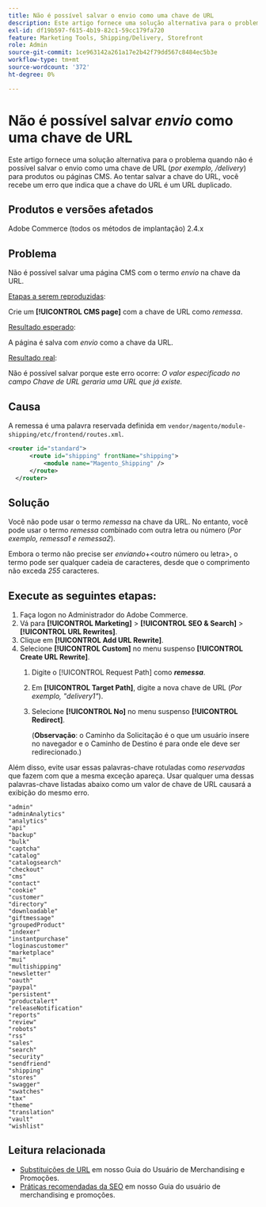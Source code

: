 ```yaml
---
title: Não é possível salvar o envio como uma chave de URL
description: Este artigo fornece uma solução alternativa para o problema quando você não consegue salvar o envio como uma chave de URL (_e.g., /shipping_) para produtos ou páginas CMS. Ao tentar salvar a chave do URL, você recebe um erro que indica que a chave do URL é um URL duplicado.
exl-id: df19b597-f615-4b19-82c1-59cc179fa720
feature: Marketing Tools, Shipping/Delivery, Storefront
role: Admin
source-git-commit: 1ce963142a261a17e2b42f79dd567c8484ec5b3e
workflow-type: tm+mt
source-wordcount: '372'
ht-degree: 0%

---
```


# Não é possível salvar _envio_ como uma chave de URL

Este artigo fornece uma solução alternativa para o problema quando não é possível salvar o envio como uma chave de URL (_por exemplo, /delivery_) para produtos ou páginas CMS. Ao tentar salvar a chave do URL, você recebe um erro que indica que a chave do URL é um URL duplicado.

## Produtos e versões afetados

Adobe Commerce (todos os métodos de implantação) 2.4.x

## Problema

Não é possível salvar uma página CMS com o termo _envio_ na chave da URL.

<u>Etapas a serem reproduzidas</u>:

Crie um **[!UICONTROL CMS page]** com a chave de URL como _remessa_.

<u>Resultado esperado</u>:

A página é salva com _envio_ como a chave da URL.

<u>Resultado real</u>:

Não é possível salvar porque este erro ocorre:
*O valor especificado no campo Chave de URL geraria uma URL que já existe.*

## Causa

A remessa é uma palavra reservada definida em `vendor/magento/module-shipping/etc/frontend/routes.xml`.

```xml
<router id="standard">
      <route id="shipping" frontName="shipping">
          <module name="Magento_Shipping" />
      </route>
  </router>
```

## Solução

Você não pode usar o termo _remessa_ na chave da URL. No entanto, você pode usar o termo _remessa_ combinado com outra letra ou número (_Por exemplo, remessa1 e remessa2_).

Embora o termo não precise ser _enviando_+&lt;outro número ou letra>, o termo pode ser qualquer cadeia de caracteres, desde que o comprimento não exceda *255* caracteres.

## Execute as seguintes etapas:

1. Faça logon no Administrador do Adobe Commerce.
1. Vá para **[!UICONTROL Marketing]** > **[!UICONTROL SEO & Search]** > **[!UICONTROL URL Rewrites]**.
1. Clique em **[!UICONTROL Add URL Rewrite]**.
1. Selecione **[!UICONTROL Custom]** no menu suspenso **[!UICONTROL Create URL Rewrite]**.
   1. Digite o [!UICONTROL Request Path] como **_remessa_**.
   1. Em **[!UICONTROL Target Path]**, digite a nova chave de URL (_Por exemplo, &quot;delivery1&quot;_).
   1. Selecione **[!UICONTROL No]** no menu suspenso **[!UICONTROL Redirect]**.


      (**Observação**: o Caminho da Solicitação é o que um usuário insere no navegador e o Caminho de Destino é para onde ele deve ser redirecionado.)

Além disso, evite usar essas palavras-chave rotuladas como *reservadas* que fazem com que a mesma exceção apareça. Usar qualquer uma dessas palavras-chave listadas abaixo como um valor de chave de URL causará a exibição do mesmo erro.


```
"admin"
"adminAnalytics"
"analytics"
"api"
"backup"
"bulk"
"captcha"
"catalog"
"catalogsearch"
"checkout"
"cms"
"contact"
"cookie"
"customer"
"directory"
"downloadable"
"giftmessage"
"groupedProduct"
"indexer"
"instantpurchase"
"loginascustomer"
"marketplace"
"mui"
"multishipping"
"newsletter"
"oauth"
"paypal"
"persistent"
"productalert"
"releaseNotification"
"reports"
"review"
"robots"
"rss"
"sales"
"search"
"security"
"sendfriend"
"shipping"
"stores"
"swagger"
"swatches"
"tax"
"theme"
"translation"
"vault"
"wishlist"
```

## Leitura relacionada

* [Substituições de URL](https://docs.magento.com/user-guide/marketing/url-rewrite.html) em nosso Guia do Usuário de Merchandising e Promoções.
* [Práticas recomendadas da SEO](https://docs.magento.com/user-guide/marketing/seo-best-practices.html) em nosso Guia do usuário de merchandising e promoções.
